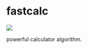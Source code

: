 # fastcalc

![](https://travis-ci.org/rekols/fastcalc.svg?branch=master)

powerful calculator algorithm.
